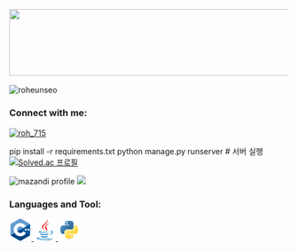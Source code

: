 

<a href="https://github.com/devxb/gitanimals">
  <img
    src="https://render.gitanimals.org/lines/RohEunSeo"
    width="600"
    height="120"
  />
</a>
<p align="left"> <img src="https://komarev.com/ghpvc/?username=roheunseo&label=Profile%20views&color=0e75b6&style=flat" alt="roheunseo" /> </p>

<h3 align="left">Connect with me:</h3>
<p align="left">
<a href="https://instagram.com/roh_715" target="blank"><img align="center" src="https://raw.githubusercontent.com/rahuldkjain/github-profile-readme-generator/master/src/images/icons/Social/instagram.svg" alt="roh_715" height="30" width="40" /></a>
</p>

pip install -r requirements.txt
python manage.py runserver # 서버 실행
[![Solved.ac
프로필](http://mazassumnida.wtf/api/v2/generate_badge?boj={esroh_1124})](https://solved.ac/{esroh_1124})

![mazandi profile](http://mazandi.herokuapp.com/api?handle={esroh_1124}&theme=(warm))
<img src="http://mazandi.herokuapp.com/api?handle={handle}&theme=warm"/>


<h3 align="left">Languages and Tool:</h3>  
<p align="left"> <a href="https://www.w3schools.com/cpp/" target="_blank" rel="noreferrer"> <img src="https://raw.githubusercontent.com/devicons/devicon/master/icons/cplusplus/cplusplus-original.svg" alt="cplusplus" width="40" height="40"/> </a> <a href="https://www.java.com" target="_blank" rel="noreferrer"> <img src="https://raw.githubusercontent.com/devicons/devicon/master/icons/java/java-original.svg" alt="java" width="40" height="40"/> </a> <a href="https://www.python.org" target="_blank" rel="noreferrer"> <img src="https://raw.githubusercontent.com/devicons/devicon/master/icons/python/python-original.svg" alt="python" width="40" height="40"/> </a> </p>





